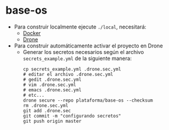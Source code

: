 base-os
=======

 - Para construir localmente ejecute `./local`, necesitará:
   - [Docker](https://www.docker.com/)
   - [Drone](http://readme.drone.io/devs/cli/)
 - Para construir automáticamente activar el proyecto en Drone
   - Generar los secretos necesarios según el archivo `secrets_example.yml` de la siguiente manera:
     ```
     cp secrets_example.yml .drone.sec.yml
     # editar el archivo .drone.sec.yml
     # gedit .drone.sec.yml
     # vim .drone.sec.yml
     # emacs .drone.sec.yml
     # etc...
     drone secure --repo plataforma/base-os --checksum
     rm .drone.sec.yml
     git add .drone.sec
     git commit -m "configurando secretos"
     git push origin master
     ```
